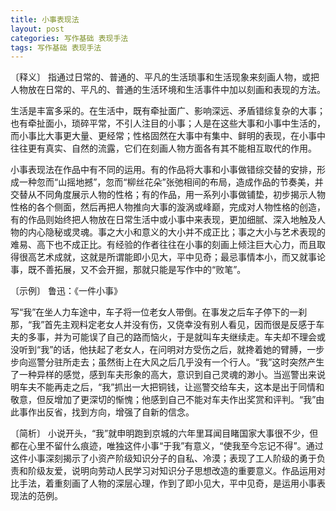 ```yaml
---
title: 小事表现法
layout: post
categories: 写作基础 表现手法
tags: 写作基础 表现手法
---
```


〔释义〕 指通过日常的、普通的、平凡的生活琐事和生活现象来刻画人物，或把人物放在日常的、平凡的、普通的生活环境和生活事件中加以刻画和表现的方法。

生活是丰富多采的。在生活中，既有牵扯面广、影响深远、矛盾错综复杂的大事；也有牵扯面小，琐碎平常，不引人注目的小事；人是在这些大事和小事中生活的，而小事比大事更大量、更经常；性格固然在大事中有集中、鲜明的表现，在小事中往往更有真实、自然的流露，它们在刻画人物方面各有其不能相互取代的作用。

小事表现法在作品中有不同的运用。有的作品将大事和小事做错综交替的安排，形成一种忽而“山摇地撼”，忽而“柳丝花朵”张弛相间的布局，造成作品的节奏美，并交替从不同角度展示人物的性格；有的作品，用一系列小事做铺垫，初步揭示人物性格的各个侧面，然后再把人物推向大事的漩涡或峰巅，完成对人物性格的创造，有的作品则始终把人物放在日常生活中或小事中来表现，更加细腻、深入地触及人物的内心隐秘或灵魂。事之大小和意义的大小并不成正比；事之大小与艺术表现的难易、高下也不成正比。有经验的作者往往在小事的刻画上倾注巨大心力，而且取得很高艺术成就，这就是所谓能即小见大，平中见奇；最忌事情本小，而又就事论事，既不善拓展，又不会开掘，那就只能是写作中的“败笔”。

〔示例〕 鲁迅：《一件小事》

写“我”在坐人力车途中，车子将一位老女人带倒。在事发之后车子停下的一刹那，“我”首先主观料定老女人并没有伤，又侥幸没有别人看见，因而很是反感于车夫的多事，并为可能误了自己的路而恼火，于是就叫车夫继续走。车夫却不理会或没听到“我”的话，他扶起了老女人，在问明对方受伤之后，就搀着她的臂膊，一步步向巡警分驻所走去；虽然街上在大风之后几乎没有一个行人。“我”这时突然产生了一种异样的感觉，感到车夫形象的高大，意识到自己灵魂的渺小。当巡警出来说明车夫不能再走之后，“我”抓出一大把铜钱，让巡警交给车夫，这本是出于同情和敬意，但反增加了更深切的惭愧；他感到自己不能对车夫作出奖赏和评判。“我”由此事作出反省，找到方向，增强了自新的信念。

〔简析〕 小说开头，“我”就申明跑到京城的六年里耳闻目睹国家大事很不少，但都在心里不留什么痕迹，唯独这件小事“于我”有意义，“使我至今忘记不得”。通过这件小事深刻揭示了小资产阶级知识分子的自私、冷漠；表现了工人阶级的勇于负责和阶级友爱，说明向劳动人民学习对知识分子思想改造的重要意义。作品运用对比手法，着重刻画了人物的深层心理，作到了即小见大，平中见奇，是运用小事表现法的范例。 